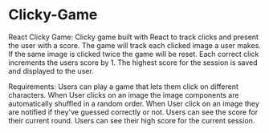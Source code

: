 # Clicky-Game

React Clicky Game:
Clicky game built with React to track clicks and present the user with a score. The game will track each clicked image a user makes. If the same image is clicked twice the game will be reset. Each correct click increments the users score by 1. The highest score for the session is saved and displayed to the user.

Requirements: 
Users can play a game that lets them click on different characters.
When User clicks on an image the image components are automatically shuffled in a random order.
When User click on an image they are notified if they've guessed correctly or not.
Users can see the score for their current round.
Users can see their high score for the current session.
